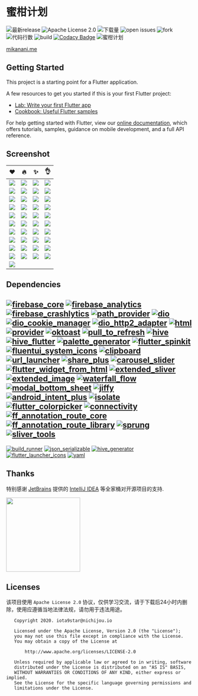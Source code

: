 # 蜜柑计划

![最新release](https://img.shields.io/github/v/release/iota9star/mikan_flutter) ![Apache License 2.0](https://img.shields.io/github/license/iota9star/mikan_flutter) ![下载量](https://img.shields.io/github/downloads/iota9star/mikan_flutter/total) ![open issues](https://img.shields.io/github/issues/iota9star/mikan_flutter) ![fork](https://img.shields.io/github/forks/iota9star/mikan_flutter?style=social) ![代码行数](https://img.shields.io/tokei/lines/github/iota9star/mikan_flutter) ![build](https://img.shields.io/github/workflow/status/iota9star/mikan_flutter/daily%20build%20apk) [![Codacy Badge](https://api.codacy.com/project/badge/Grade/f969750dc4aa424ead664219ddcf321d)](https://app.codacy.com/gh/iota9star/mikan_flutter?utm_source=github.com&utm_medium=referral&utm_content=iota9star/mikan_flutter&utm_campaign=Badge_Grade)
![蜜柑计划](static/art/banner.png)

[mikanani.me](https://mikanani.me)

## Getting Started

This project is a starting point for a Flutter application.

A few resources to get you started if this is your first Flutter project:

- [Lab: Write your first Flutter app](https://flutter.dev/docs/get-started/codelab)
- [Cookbook: Useful Flutter samples](https://flutter.dev/docs/cookbook)

For help getting started with Flutter, view our
[online documentation](https://flutter.dev/docs), which offers tutorials, samples, guidance on mobile development, and a
full API reference.

## Screenshot  

| :heart: | :fire: | :sparkles: | :ok_hand: |  
| -----| ---- | ---- | ---- |  
| ![](static/screenshot/img.png) | ![](static/screenshot/img1.png) | ![](static/screenshot/img2.png) | ![](static/screenshot/img3.png) |  
| ![](static/screenshot/img_1.png) | ![](static/screenshot/img_2.png) | ![](static/screenshot/img_3.png) | ![](static/screenshot/img_4.png) |  
| ![](static/screenshot/img_5.png) | ![](static/screenshot/img_6.png) | ![](static/screenshot/Screenshot_20210529-133203.jpg) | ![](static/screenshot/Screenshot_20210529-133232.jpg) |  
| ![](static/screenshot/Screenshot_20210529-133246.jpg) | ![](static/screenshot/Screenshot_20210529-133306.jpg) | ![](static/screenshot/Screenshot_20210529-133328.jpg) | ![](static/screenshot/Screenshot_20210529-133336.jpg) |  
| ![](static/screenshot/Screenshot_20210529-133349.jpg) | ![](static/screenshot/Screenshot_20210529-133409.jpg) | ![](static/screenshot/Screenshot_20210529-140004.jpg) | ![](static/screenshot/Screenshot_20210529-140019.jpg) |  
| ![](static/screenshot/Screenshot_20210529-140052.jpg) | ![](static/screenshot/Screenshot_20210529-141624.jpg) | ![](static/screenshot/Screenshot_20210529-141657.jpg) | ![](static/screenshot/Screenshot_20210529-142739.jpg) |  
| ![](static/screenshot/Screenshot_20210529-142758.jpg) | ![](static/screenshot/Screenshot_20210529-142810.jpg) | ![](static/screenshot/Screenshot_20210529-142825.jpg) | ![](static/screenshot/Screenshot_20210529-142835.jpg) |  
| ![](static/screenshot/Screenshot_20210529-142851.jpg) | ![](static/screenshot/Screenshot_20210529-142912.jpg) | ![](static/screenshot/Screenshot_20210529-142918.jpg) | ![](static/screenshot/Screenshot_20210529-142925.jpg) |  
| ![](static/screenshot/Screenshot_20210529-142929.jpg) | ![](static/screenshot/Screenshot_20210529-143110.jpg) | ![](static/screenshot/Screenshot_20210529-143116.jpg) | ![](static/screenshot/Screenshot_20210529-143127.jpg) |  
| ![](static/screenshot/Screenshot_20210529-143215.jpg) | ![](static/screenshot/Screenshot_20210529-143302.jpg) | ![](static/screenshot/Screenshot_20210529-143317.jpg) | ![](static/screenshot/Screenshot_20210529-143328.jpg) |  
| ![](static/screenshot/Screenshot_20210529-143342.jpg) |  

## Dependencies  

[![firebase_core](https://img.shields.io/pub/v/firebase_core?label=firebase_core&logo=dart)](https://pub.dev/packages/firebase_core) [![firebase_analytics](https://img.shields.io/pub/v/firebase_analytics?label=firebase_analytics&logo=dart)](https://pub.dev/packages/firebase_analytics) [![firebase_crashlytics](https://img.shields.io/pub/v/firebase_crashlytics?label=firebase_crashlytics&logo=dart)](https://pub.dev/packages/firebase_crashlytics) [![path_provider](https://img.shields.io/pub/v/path_provider?label=path_provider&logo=dart)](https://pub.dev/packages/path_provider) [![dio](https://img.shields.io/pub/v/dio?label=dio&logo=dart)](https://pub.dev/packages/dio) [![dio_cookie_manager](https://img.shields.io/pub/v/dio_cookie_manager?label=dio_cookie_manager&logo=dart)](https://pub.dev/packages/dio_cookie_manager) [![dio_http2_adapter](https://img.shields.io/pub/v/dio_http2_adapter?label=dio_http2_adapter&logo=dart)](https://pub.dev/packages/dio_http2_adapter) [![html](https://img.shields.io/pub/v/html?label=html&logo=dart)](https://pub.dev/packages/html) [![provider](https://img.shields.io/pub/v/provider?label=provider&logo=dart)](https://pub.dev/packages/provider) [![oktoast](https://img.shields.io/pub/v/oktoast?label=oktoast&logo=dart)](https://pub.dev/packages/oktoast) [![pull_to_refresh](https://img.shields.io/pub/v/pull_to_refresh?label=pull_to_refresh&logo=dart)](https://pub.dev/packages/pull_to_refresh) [![hive](https://img.shields.io/pub/v/hive?label=hive&logo=dart)](https://pub.dev/packages/hive) [![hive_flutter](https://img.shields.io/pub/v/hive_flutter?label=hive_flutter&logo=dart)](https://pub.dev/packages/hive_flutter) [![palette_generator](https://img.shields.io/pub/v/palette_generator?label=palette_generator&logo=dart)](https://pub.dev/packages/palette_generator) [![flutter_spinkit](https://img.shields.io/pub/v/flutter_spinkit?label=flutter_spinkit&logo=dart)](https://pub.dev/packages/flutter_spinkit) [![fluentui_system_icons](https://img.shields.io/pub/v/fluentui_system_icons?label=fluentui_system_icons&logo=dart)](https://pub.dev/packages/fluentui_system_icons) [![clipboard](https://img.shields.io/pub/v/clipboard?label=clipboard&logo=dart)](https://pub.dev/packages/clipboard) [![url_launcher](https://img.shields.io/pub/v/url_launcher?label=url_launcher&logo=dart)](https://pub.dev/packages/url_launcher) [![share_plus](https://img.shields.io/pub/v/share_plus?label=share_plus&logo=dart)](https://pub.dev/packages/share_plus) [![carousel_slider](https://img.shields.io/pub/v/carousel_slider?label=carousel_slider&logo=dart)](https://pub.dev/packages/carousel_slider) [![flutter_widget_from_html](https://img.shields.io/pub/v/flutter_widget_from_html?label=flutter_widget_from_html&logo=dart)](https://pub.dev/packages/flutter_widget_from_html) [![extended_sliver](https://img.shields.io/pub/v/extended_sliver?label=extended_sliver&logo=dart)](https://pub.dev/packages/extended_sliver) [![extended_image](https://img.shields.io/pub/v/extended_image?label=extended_image&logo=dart)](https://pub.dev/packages/extended_image) [![waterfall_flow](https://img.shields.io/pub/v/waterfall_flow?label=waterfall_flow&logo=dart)](https://pub.dev/packages/waterfall_flow) [![modal_bottom_sheet](https://img.shields.io/pub/v/modal_bottom_sheet?label=modal_bottom_sheet&logo=dart)](https://pub.dev/packages/modal_bottom_sheet) [![jiffy](https://img.shields.io/pub/v/jiffy?label=jiffy&logo=dart)](https://pub.dev/packages/jiffy) [![android_intent_plus](https://img.shields.io/pub/v/android_intent_plus?label=android_intent_plus&logo=dart)](https://pub.dev/packages/android_intent_plus) [![isolate](https://img.shields.io/pub/v/isolate?label=isolate&logo=dart)](https://pub.dev/packages/isolate) [![flutter_colorpicker](https://img.shields.io/pub/v/flutter_colorpicker?label=flutter_colorpicker&logo=dart)](https://pub.dev/packages/flutter_colorpicker) [![connectivity](https://img.shields.io/pub/v/connectivity?label=connectivity&logo=dart)](https://pub.dev/packages/connectivity) [![ff_annotation_route_core](https://img.shields.io/pub/v/ff_annotation_route_core?label=ff_annotation_route_core&logo=dart)](https://pub.dev/packages/ff_annotation_route_core) [![ff_annotation_route_library](https://img.shields.io/pub/v/ff_annotation_route_library?label=ff_annotation_route_library&logo=dart)](https://pub.dev/packages/ff_annotation_route_library) [![sprung](https://img.shields.io/pub/v/sprung?label=sprung&logo=dart)](https://pub.dev/packages/sprung) [![sliver_tools](https://img.shields.io/pub/v/sliver_tools?label=sliver_tools&logo=dart)](https://pub.dev/packages/sliver_tools)  
---  
[![build_runner](https://img.shields.io/pub/v/build_runner?label=build_runner&logo=dart)](https://pub.dev/packages/build_runner) [![json_serializable](https://img.shields.io/pub/v/json_serializable?label=json_serializable&logo=dart)](https://pub.dev/packages/json_serializable) [![hive_generator](https://img.shields.io/pub/v/hive_generator?label=hive_generator&logo=dart)](https://pub.dev/packages/hive_generator) [![flutter_launcher_icons](https://img.shields.io/pub/v/flutter_launcher_icons?label=flutter_launcher_icons&logo=dart)](https://pub.dev/packages/flutter_launcher_icons) [![yaml](https://img.shields.io/pub/v/yaml?label=yaml&logo=dart)](https://pub.dev/packages/yaml) 

## Thanks

特别感谢 [JetBrains](https://www.jetbrains.com/?from=mikan_flutter) 提供的 [IntelliJ IDEA](https://www.jetbrains.com/idea)
等全家桶对开源项目的支持.

[<img src="static/jetbrains/jetbrains.png" width="200"/>](https://www.jetbrains.com/?from=mikan_flutter)

## Licenses

该项目使用 `Apache License 2.0` 协议，仅供学习交流，请于下载后24小时内删除，使用应遵循当地法律法规，请勿用于违法用途。

``` text
   Copyright 2020. iota9star@nichijou.io

   Licensed under the Apache License, Version 2.0 (the "License");
   you may not use this file except in compliance with the License.
   You may obtain a copy of the License at

       http://www.apache.org/licenses/LICENSE-2.0

   Unless required by applicable law or agreed to in writing, software
   distributed under the License is distributed on an "AS IS" BASIS,
   WITHOUT WARRANTIES OR CONDITIONS OF ANY KIND, either express or implied.
   See the License for the specific language governing permissions and
   limitations under the License.
```
